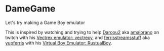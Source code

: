 # DameGame
Let's try making a Game Boy emulator

This is inspired by watching and trying to help [Daroou2](https://www.twitch.tv/daroou2 "twitch") aka [amaiorano](https://github.com/amaiorano "GitHub") on twitch with his [Vectrex emulator: vectrexy](https://github.com/amaiorano/vectrexy), and [ferrisstreamsstuff](https://www.twitch.tv/ferrisstreamsstuff "twitch") aka [yupferris](https://github.com/yupferris) with his [Virtual Boy Emulator: RustualBoy](https://github.com/emu-rs/rustual-boy).
